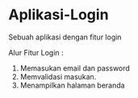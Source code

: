 # Aplikasi-Login
Sebuah aplikasi dengan fitur login

Alur Fitur Login :
1. Memasukan email dan password
2. Memvalidasi masukan.
3. Menampilkan halaman beranda
